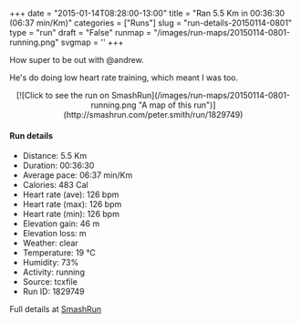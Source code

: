 +++
date = "2015-01-14T08:28:00-13:00"
title = "Ran 5.5 Km in 00:36:30 (06:37 min/Km)"
categories = ["Runs"]
slug = "run-details-20150114-0801"
type = "run"
draft = "False"
runmap = "/images/run-maps/20150114-0801-running.png"
svgmap = '<polyline points="0 56, 0 57, 1 63, 2 64, 20 46, 25 44, 34 41, 44 44, 48 41, 50 39, 52 36, 60 35, 77 36, 83 37, 87 39, 100 50, 88 40, 83 37, 60 35, 52 36, 50 40, 44 44, 35 40, 28 42, 21 48, 19 47, 14 53">'
+++

How super to be out with @andrew. 

He's do doing low heart rate training, which meant I was too. 



<!--more-->

<center>
[![Click to see the run on SmashRun](/images/run-maps/20150114-0801-running.png "A map of this run")](http://smashrun.com/peter.smith/run/1829749)
</center>

#### Run details

* Distance: 5.5 Km
* Duration: 00:36:30
* Average pace: 06:37 min/Km
* Calories: 483 Cal
* Heart rate (ave): 126 bpm
* Heart rate (max): 126 bpm
* Heart rate (min): 126 bpm
* Elevation gain: 46 m
* Elevation loss:  m
* Weather: clear
* Temperature: 19 &deg;C
* Humidity: 73%
* Activity: running
* Source: tcxfile
* Run ID: 1829749

Full details at [SmashRun](http://smashrun.com/peter.smith/run/1829749)
